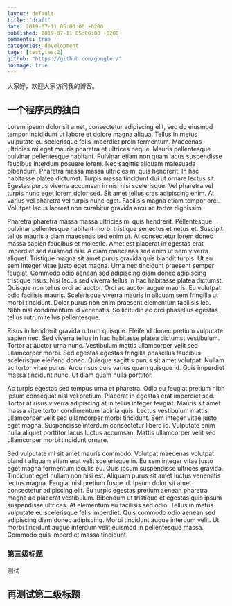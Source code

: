 ```yaml
---
layout: default
title: "draft"
date: 2019-07-11 05:00:00 +0200
published: 2019-07-11 05:00:00 +0200
comments: true
categories: development
tags: [test,test2]
github: "https://github.com/gongler/"
noimage: true
---
```

大家好，欢迎大家访问我的博客。
<!--more-->

## 一个程序员的独白
Lorem ipsum dolor sit amet, consectetur adipiscing elit, sed do eiusmod tempor incididunt ut labore et dolore magna aliqua. Tellus in metus vulputate eu scelerisque felis imperdiet proin fermentum. Maecenas ultricies mi eget mauris pharetra et ultrices neque. Mauris pellentesque pulvinar pellentesque habitant. Pulvinar etiam non quam lacus suspendisse faucibus interdum posuere lorem. Nec sagittis aliquam malesuada bibendum. Pharetra massa massa ultricies mi quis hendrerit. In hac habitasse platea dictumst. Turpis massa tincidunt dui ut ornare lectus sit. Egestas purus viverra accumsan in nisl nisi scelerisque. Vel pharetra vel turpis nunc eget lorem dolor sed. Sit amet tellus cras adipiscing enim. At varius vel pharetra vel turpis nunc eget. Facilisis magna etiam tempor orci. Volutpat lacus laoreet non curabitur gravida arcu ac tortor dignissim.

Pharetra pharetra massa massa ultricies mi quis hendrerit. Pellentesque pulvinar pellentesque habitant morbi tristique senectus et netus et. Suscipit tellus mauris a diam maecenas sed enim ut. At consectetur lorem donec massa sapien faucibus et molestie. Amet est placerat in egestas erat imperdiet sed euismod nisi. A diam maecenas sed enim ut sem viverra aliquet. Tristique magna sit amet purus gravida quis blandit turpis. Ut eu sem integer vitae justo eget magna. Urna nec tincidunt praesent semper feugiat. Commodo odio aenean sed adipiscing diam donec adipiscing tristique risus. Nisi lacus sed viverra tellus in hac habitasse platea dictumst. Quisque non tellus orci ac auctor. Orci ac auctor augue mauris. Eu volutpat odio facilisis mauris. Scelerisque viverra mauris in aliquam sem fringilla ut morbi tincidunt. Dolor purus non enim praesent elementum facilisis leo. Nibh nisl condimentum id venenatis. Sollicitudin ac orci phasellus egestas tellus rutrum tellus pellentesque.

Risus in hendrerit gravida rutrum quisque. Eleifend donec pretium vulputate sapien nec. Sed viverra tellus in hac habitasse platea dictumst vestibulum. Tortor at auctor urna nunc. Vestibulum mattis ullamcorper velit sed ullamcorper morbi. Sed egestas egestas fringilla phasellus faucibus scelerisque eleifend donec. Quisque sagittis purus sit amet volutpat. Nullam ac tortor vitae purus. Arcu risus quis varius quam quisque id. Quis imperdiet massa tincidunt nunc. Ut diam quam nulla porttitor.

Ac turpis egestas sed tempus urna et pharetra. Odio eu feugiat pretium nibh ipsum consequat nisl vel pretium. Placerat in egestas erat imperdiet sed. Tortor at risus viverra adipiscing at in tellus integer feugiat. Mauris sit amet massa vitae tortor condimentum lacinia quis. Lectus vestibulum mattis ullamcorper velit sed ullamcorper morbi tincidunt. Sem integer vitae justo eget magna. Suspendisse interdum consectetur libero id. Vulputate enim nulla aliquet porttitor lacus luctus accumsan. Mattis ullamcorper velit sed ullamcorper morbi tincidunt ornare.

Sed vulputate mi sit amet mauris commodo. Volutpat maecenas volutpat blandit aliquam etiam erat velit scelerisque in. Eu sem integer vitae justo eget magna fermentum iaculis eu. Quis ipsum suspendisse ultrices gravida. Tincidunt eget nullam non nisi est. Aliquam purus sit amet luctus venenatis lectus magna. Feugiat nisl pretium fusce id. Ipsum dolor sit amet consectetur adipiscing elit. Eu turpis egestas pretium aenean pharetra magna ac placerat vestibulum. Bibendum ut tristique et egestas quis ipsum suspendisse ultrices. At elementum eu facilisis sed odio. Tellus in metus vulputate eu scelerisque felis imperdiet. Quis commodo odio aenean sed adipiscing diam donec adipiscing. Morbi tincidunt augue interdum velit. Ut morbi tincidunt augue interdum velit euismod in pellentesque massa. Commodo quis imperdiet massa tincidunt.
### 第三级标题

测试

## 再测试第二级标题

